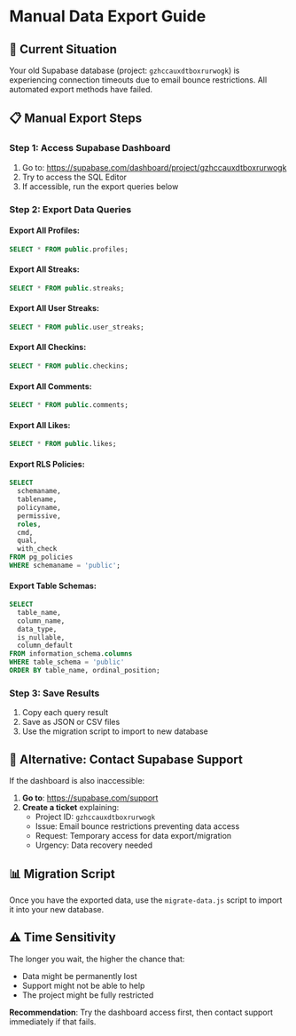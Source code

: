 # Manual Data Export Guide

## 🚨 **Current Situation**
Your old Supabase database (project: `gzhccauxdtboxrurwogk`) is experiencing connection timeouts due to email bounce restrictions. All automated export methods have failed.

## 📋 **Manual Export Steps**

### **Step 1: Access Supabase Dashboard**
1. Go to: https://supabase.com/dashboard/project/gzhccauxdtboxrurwogk
2. Try to access the SQL Editor
3. If accessible, run the export queries below

### **Step 2: Export Data Queries**

#### **Export All Profiles:**
```sql
SELECT * FROM public.profiles;
```

#### **Export All Streaks:**
```sql
SELECT * FROM public.streaks;
```

#### **Export All User Streaks:**
```sql
SELECT * FROM public.user_streaks;
```

#### **Export All Checkins:**
```sql
SELECT * FROM public.checkins;
```

#### **Export All Comments:**
```sql
SELECT * FROM public.comments;
```

#### **Export All Likes:**
```sql
SELECT * FROM public.likes;
```

#### **Export RLS Policies:**
```sql
SELECT 
  schemaname,
  tablename,
  policyname,
  permissive,
  roles,
  cmd,
  qual,
  with_check
FROM pg_policies 
WHERE schemaname = 'public';
```

#### **Export Table Schemas:**
```sql
SELECT 
  table_name,
  column_name,
  data_type,
  is_nullable,
  column_default
FROM information_schema.columns 
WHERE table_schema = 'public'
ORDER BY table_name, ordinal_position;
```

### **Step 3: Save Results**
1. Copy each query result
2. Save as JSON or CSV files
3. Use the migration script to import to new database

## 🔄 **Alternative: Contact Supabase Support**

If the dashboard is also inaccessible:

1. **Go to**: https://supabase.com/support
2. **Create a ticket** explaining:
   - Project ID: `gzhccauxdtboxrurwogk`
   - Issue: Email bounce restrictions preventing data access
   - Request: Temporary access for data export/migration
   - Urgency: Data recovery needed

## 📊 **Migration Script**
Once you have the exported data, use the `migrate-data.js` script to import it into your new database.

## ⚠️ **Time Sensitivity**
The longer you wait, the higher the chance that:
- Data might be permanently lost
- Support might not be able to help
- The project might be fully restricted

**Recommendation**: Try the dashboard access first, then contact support immediately if that fails.


